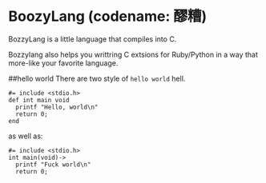 BoozyLang (codename: 醪糟)
=========
BozzyLang is a little language that compiles into C.

Bozzylang also helps you writtring C extsions for Ruby/Python in a way that more-like your favorite language.

##hello world
There are two style of `hello world` hell.

    #= include <stdio.h>
    def int main void
      printf "Hello, world\n"
      return 0;
    end

as well as:

    #= include <stdio.h>
    int main(void)->
      printf "Fuck world\n"
      return 0;

